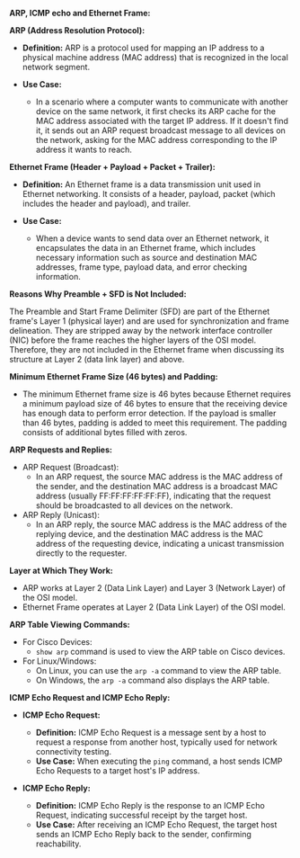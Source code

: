 
**ARP, ICMP echo and Ethernet Frame:**

**ARP (Address Resolution Protocol):**

- **Definition:** ARP is a protocol used for mapping an IP address to a physical machine address (MAC address) that is recognized in the local network segment.

- **Use Case:** 
  - In a scenario where a computer wants to communicate with another device on the same network, it first checks its ARP cache for the MAC address associated with the target IP address. If it doesn't find it, it sends out an ARP request broadcast message to all devices on the network, asking for the MAC address corresponding to the IP address it wants to reach.

**Ethernet Frame (Header + Payload + Packet + Trailer):**

- **Definition:** An Ethernet frame is a data transmission unit used in Ethernet networking. It consists of a header, payload, packet (which includes the header and payload), and trailer.

- **Use Case:**
  - When a device wants to send data over an Ethernet network, it encapsulates the data in an Ethernet frame, which includes necessary information such as source and destination MAC addresses, frame type, payload data, and error checking information.

**Reasons Why Preamble + SFD is Not Included:**

The Preamble and Start Frame Delimiter (SFD) are part of the Ethernet frame's Layer 1 (physical layer) and are used for synchronization and frame delineation. They are stripped away by the network interface controller (NIC) before the frame reaches the higher layers of the OSI model. Therefore, they are not included in the Ethernet frame when discussing its structure at Layer 2 (data link layer) and above.

**Minimum Ethernet Frame Size (46 bytes) and Padding:**

- The minimum Ethernet frame size is 46 bytes because Ethernet requires a minimum payload size of 46 bytes to ensure that the receiving device has enough data to perform error detection. If the payload is smaller than 46 bytes, padding is added to meet this requirement. The padding consists of additional bytes filled with zeros.

**ARP Requests and Replies:**

- ARP Request (Broadcast):
  - In an ARP request, the source MAC address is the MAC address of the sender, and the destination MAC address is a broadcast MAC address (usually FF:FF:FF:FF:FF:FF), indicating that the request should be broadcasted to all devices on the network.
- ARP Reply (Unicast):
  - In an ARP reply, the source MAC address is the MAC address of the replying device, and the destination MAC address is the MAC address of the requesting device, indicating a unicast transmission directly to the requester.

**Layer at Which They Work:**

- ARP works at Layer 2 (Data Link Layer) and Layer 3 (Network Layer) of the OSI model.
- Ethernet Frame operates at Layer 2 (Data Link Layer) of the OSI model.

**ARP Table Viewing Commands:**

- For Cisco Devices:
  - `show arp` command is used to view the ARP table on Cisco devices.
- For Linux/Windows:
  - On Linux, you can use the `arp -a` command to view the ARP table.
  - On Windows, the `arp -a` command also displays the ARP table.

**ICMP Echo Request and ICMP Echo Reply:**

- **ICMP Echo Request:**  
  - **Definition:** ICMP Echo Request is a message sent by a host to request a response from another host, typically used for network connectivity testing.
  - **Use Case:** When executing the `ping` command, a host sends ICMP Echo Requests to a target host's IP address.

- **ICMP Echo Reply:**  
  - **Definition:** ICMP Echo Reply is the response to an ICMP Echo Request, indicating successful receipt by the target host.
  - **Use Case:** After receiving an ICMP Echo Request, the target host sends an ICMP Echo Reply back to the sender, confirming reachability.